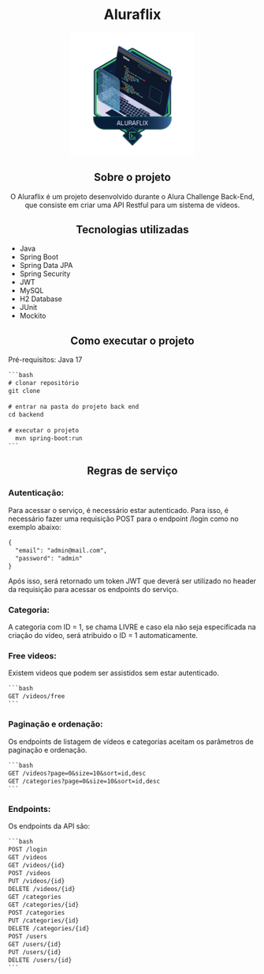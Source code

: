 <h1 style="text-align: center;"> Aluraflix</h1>
<img src="img/130516084-f199b740-4daf-4d67-a995-9bfdb2bd4560.png" alt="Aluraflix" style="display: block; margin-left: auto; margin-right: auto; width: 50%;" />
<h2 style="text-align: center;">Sobre o projeto</h2>
<p style="text-align: center;">O Aluraflix é um projeto desenvolvido durante o Alura Challenge Back-End, que consiste em criar uma API Restful para um sistema de vídeos.</p>

<h2 style="text-align: center;">Tecnologias utilizadas</h2>
<ul>
<li>Java</li>
<li>Spring Boot</li>
<li>Spring Data JPA</li>
<li>Spring Security</li>
<li>JWT</li>
<li>MySQL</li>
<li>H2 Database</li>
<li>JUnit</li>
<li>Mockito</li>
</ul>

<h2 style="text-align: center;">Como executar o projeto</h2>
<p>Pré-requisitos: Java 17</p>
    
    ```bash
    # clonar repositório
    git clone

    # entrar na pasta do projeto back end
    cd backend

    # executar o projeto
      mvn spring-boot:run
    ```

<h2 style="text-align: center;">Regras de serviço</h2>
<h3>Autenticação:</h3>
<p>Para acessar o serviço, é necessário estar autenticado. Para isso, é necessário fazer uma requisição POST para o endpoint /login como no exemplo abaixo:</p>

    {
      "email": "admin@mail.com",
      "password": "admin"
    }

<p>Após isso, será retornado um token JWT que deverá ser utilizado no header da requisição para acessar os endpoints do serviço.</p>

<h3>Categoria:</h3>
<p>A categoria com ID = 1, se chama LIVRE e caso ela não seja especificada na criação do vídeo, será atribuido o ID = 1 automaticamente.</p>


<h3>Free videos:</h3>
<p>Existem videos que podem ser assistidos sem estar autenticado.</p>

    ```bash
    GET /videos/free
    ```

<h3>Paginação e ordenação:</h3>
<p>Os endpoints de listagem de vídeos e categorias aceitam os parâmetros de paginação e ordenação.</p>

    ```bash
    GET /videos?page=0&size=10&sort=id,desc
    GET /categories?page=0&size=10&sort=id,desc
    ```

<h3>Endpoints:</h3>
<p>Os endpoints da API são:</p>

    ```bash
    POST /login
    GET /videos
    GET /videos/{id}
    POST /videos
    PUT /videos/{id}
    DELETE /videos/{id}
    GET /categories
    GET /categories/{id}
    POST /categories
    PUT /categories/{id}
    DELETE /categories/{id}
    POST /users
    GET /users/{id}
    PUT /users/{id}
    DELETE /users/{id}
    ```










